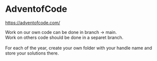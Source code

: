 # AdventofCode

https://adventofcode.com/

Work on our own code can be done in branch -> main. <br>
Work on others code should be done in a separet branch.
<br>
<br>
For each of the year, create your own folder with your handle name and store your solutions there.
